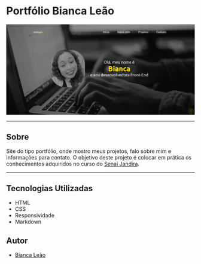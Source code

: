 # Portfólio Bianca Leão

![](./img/Capturar.PNG)

---

## Sobre

Site do tipo portfólio, onde mostro meus projetos, falo sobre mim e  informações para contato. 
O objetivo deste projeto é colocar em prática os conhecimentos adquiridos no curso do [Senai Jandira](https://jandira.sp.senai.br/). 

---

## Tecnologias Utilizadas

- HTML
- CSS
- Responsividade
- Markdown

## Autor 

- [Bianca Leão](https://github.com/leaobia)
